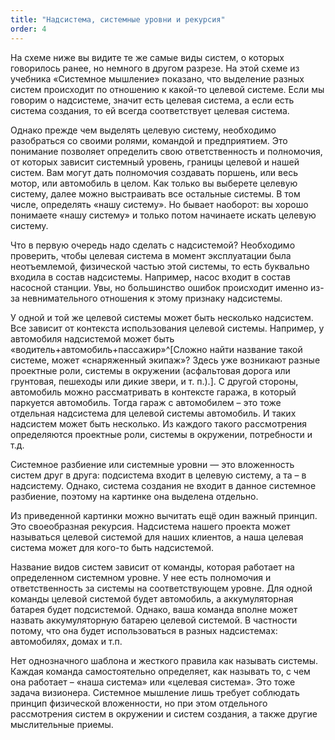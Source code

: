 ```yaml
---
title: "Надсистема, системные уровни и рекурсия"
order: 4
---
```




На схеме ниже вы видите те же самые виды систем, о которых говорилось ранее, но немного в другом разрезе. На этой схеме из учебника «Системное мышление» показано, что выделение разных систем происходит по отношению к какой-то целевой системе. Если мы говорим о надсистеме, значит есть целевая система, а если есть система создания, то ей всегда соответствует целевая система.

Однако прежде чем выделять целевую систему, необходимо разобраться со своими ролями, командой и предприятием. Это понимание позволяет определить свою ответственность и полномочия, от которых зависит системный уровень, границы целевой и нашей систем. Вам могут дать полномочия создавать поршень, или весь мотор, или автомобиль в целом. Как только вы выберете целевую систему, далее можно выстраивать все остальные системы. В том числе, определять «нашу систему». Но бывает наоборот: вы хорошо понимаете «нашу систему» и только потом начинаете искать целевую систему.

Что в первую очередь надо сделать с надсистемой? Необходимо проверить, чтобы целевая система в момент эксплуатации была неотъемлемой, физической частью этой системы, то есть буквально входила в состав надсистемы. Например, насос входит в состав насосной станции. Увы, но большинство ошибок происходит именно из-за невнимательного отношения к этому признаку надсистемы.

У одной и той же целевой системы может быть несколько надсистем. Все зависит от контекста использования целевой системы. Например, у автомобиля надсистемой может быть «водитель+автомобиль+пассажир»^[Сложно найти название такой системе, может «снаряженный экипаж»? Здесь уже возникают разные проектные роли, системы в окружении (асфальтовая дорога или грунтовая, пешеходы или дикие звери, и т. п.).]. С другой стороны, автомобиль можно рассматривать в контексте гаража, в который паркуется автомобиль. Тогда гараж с автомобилем – это тоже отдельная надсистема для целевой системы автомобиль. И таких надсистем может быть несколько. Из каждого такого рассмотрения определяются проектные роли, системы в окружении, потребности и т.д.

Системное разбиение или системные уровни — это вложенность систем друг в друга: подсистема входит в целевую систему, а та – в надсистему. Однако, система создания не входит в данное системное разбиение, поэтому на картинке она выделена отдельно.

Из приведенной картинки можно вычитать ещё один важный принцип. Это своеобразная рекурсия. Надсистема нашего проекта может называться целевой системой для наших клиентов, а наша целевая система может для кого-то быть надсистемой.

Название видов систем зависит от команды, которая работает на определенном системном уровне. У нее есть полномочия и ответственность за системы на соответствующем уровне. Для одной команды целевой системой будет автомобиль, а аккумуляторная батарея будет подсистемой. Однако, ваша команда вполне может назвать аккумуляторную батарею целевой системой. В частности потому, что она будет использоваться в разных надсистемах: автомобилях, домах и т.п.

Нет однозначного шаблона и жесткого правила как называть системы. Каждая команда самостоятельно определяет, как называть то, с чем она работает – «наша система» или «целевая система». Это тоже задача визионера. Системное мышление лишь требует соблюдать принцип физической вложенности, но при этом отдельного рассмотрения систем в окружении и систем создания, а также другие мыслительные приемы.

